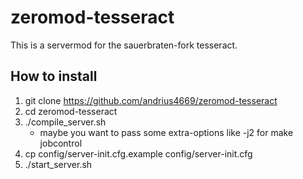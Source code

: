 # zeromod-tesseract

This is a servermod for the sauerbraten-fork tesseract.

## How to install
1. git clone https://github.com/andrius4669/zeromod-tesseract
2. cd zeromod-tesseract
3. ./compile_server.sh
   * maybe you want to pass some extra-options like -j2 for make jobcontrol
4. cp config/server-init.cfg.example config/server-init.cfg
5. ./start_server.sh

